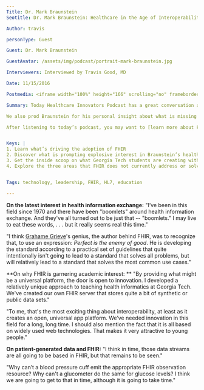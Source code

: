 ```yaml
---
Title: Dr. Mark Braunstein
Seotitle: Dr. Mark Braunstein: Healthcare in the Age of Interoperability

Author: travis

personType: Guest

Guest: Dr. Mark Braunstein

GuestAvatar: /assets/img/podcast/portrait-mark-braunstein.jpg

Interviewers: Interviewed by Travis Good, MD

Date: 11/15/2016

Postmedia: <iframe width="100%" height="166" scrolling="no" frameborder="no" src="https://w.soundcloud.com/player/?url=https%3A//api.soundcloud.com/tracks/293197570&amp;color=1055ff&amp;auto_play=false&amp;hide_related=false&amp;show_comments=true&amp;show_user=true&amp;show_reposts=false"></iframe>

Summary: Today Healthcare Innovators Podcast has a great conversation about "Healthcare in the Age of Interoperability" with Dr. Mark Braunstein, who teaches healthcare informatics at Georgia Tech. One of the Catalyze team members ran into Dr. Braunstein at an HL7 FHIR Applications roundtable at Harvard Medical School and brought his work to our attention. In this episode, Travis Good, MD finds out more about Braunstein and his work at the first US university to have a FHIR server for class work. Listeners will learn more about the FHIR-enabled projects that Georgia Tech master-level students are doing in conjunction with research physician clinicians in the Atlanta area.

We also prod Braunstein for his personal insight about what is missing in today’s medical education. Listeners can gain deeper insight into this area, by ordering Braunstein’s latest book "[Practitioner’s Guide to Health Informatics](https://www.amazon.com/Practitioners-Guide-Health-Informatics-Braunstein/dp/3319176617)."

After listening to today’s podcast, you may want to [learn more about FHIR](https://catalyze.io/fhir) from the Catalyze site, then check out Dr. Braunstein’s lectures on Udacity, or [Coursera](https://www.coursera.org/learn/fhir).


Keys: |
1. Learn what’s driving the adoption of FHIR
2. Discover what is prompting explosive interest in Braunstein’s healthcare informatics courses
3. Get the inside scoop on what Georgia Tech students are creating with the FHIR standard and access to local clinician researchers
4. Explore the three areas that FHIR does not currently address or solve


Tags: technology, leadership, FHIR, HL7, education

---
```

**On the latest interest in health information exchange:** "I’ve been in this field since 1970 and there have been "boomlets" around health information exchange. And they've all turned out to be just that -- "boomlets." I may live to eat these words, . . . but it really seems real this time."

"I think [Grahame Grieve](https://catalyze.io/innovation/grahame-grieve-pt1)'s genius, the author behind FHIR, was to recognize that, to use an expression: *Perfect is the enemy of good*. He is developing the standard according to a practical set of guidelines that quite intentionally isn't going to lead to a standard that solves all problems, but will relatively lead to a standard that solves the most common use cases."

**On why FHIR is garnering academic interest: ** "By providing what might be a universal platform, the door is open to innovation. I developed a relatively unique approach to teaching health informatics at Georgia Tech. We've created our own FHIR server that stores quite a bit of synthetic or public data sets."

"To me, that's the most exciting thing about interoperability, at least as it creates an open, universal app platform. We’ve needed innovation in this field for a long, long time. I should also mention the fact that it is all based on widely used web technologies. That makes it very attractive to young people."

**On patient-generated data and FHIR:** "I think in time, those data streams are all going to be based in FHIR, but that remains to be seen."

"Why can’t a blood pressure cuff emit the appropriate FHIR observation resource? Why can't a glucometer do the same for glucose levels? I think we are going to get to that in time, although it is going to take time."
